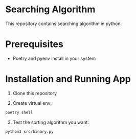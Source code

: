 # Searching Algorithm

This repository contains searching algorithm in python.

# Prerequisites

- Poetry and pyenv install in your system

# Installation and Running App

1. Clone this repository

2. Create virtual env:

  ```bash
  poetry shell
  ```

3. Test the sorting algorithm you want:

  ```bash
  python3 src/binary.py
  ```